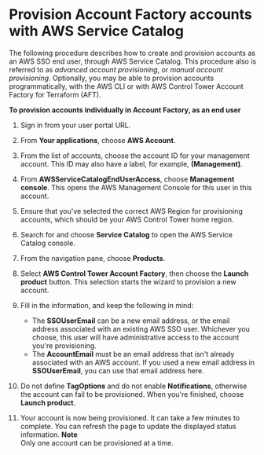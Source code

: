# Provision Account Factory accounts with AWS Service Catalog<a name="provision-as-end-user"></a>

The following procedure describes how to create and provision accounts as an AWS SSO end user, through AWS Service Catalog\. This procedure also is referred to as *advanced account provisioning*, or *manual account provisioning*\. Optionally, you may be able to provision accounts programmatically, with the AWS CLI or with AWS Control Tower Account Factory for Terraform \(AFT\)\.

**To provision accounts individually in Account Factory, as an end user**

1. Sign in from your user portal URL\.

1. From **Your applications**, choose **AWS Account**\.

1. From the list of accounts, choose the account ID for your management account\. This ID may also have a label, for example, **\(Management\)**\. 

1. From **AWSServiceCatalogEndUserAccess**, choose **Management console**\. This opens the AWS Management Console for this user in this account\.

1. Ensure that you've selected the correct AWS Region for provisioning accounts, which should be your AWS Control Tower home region\.

1. Search for and choose **Service Catalog** to open the AWS Service Catalog console\.

1. From the navigation pane, choose **Products**\.

1. Select **AWS Control Tower Account Factory**, then choose the **Launch product** button\. This selection starts the wizard to provision a new account\.

1. Fill in the information, and keep the following in mind:
   + The **SSOUserEmail** can be a new email address, or the email address associated with an existing AWS SSO user\. Whichever you choose, this user will have administrative access to the account you're provisioning\.
   + The **AccountEmail** must be an email address that isn't already associated with an AWS account\. If you used a new email address in **SSOUserEmail**, you can use that email address here\.

1. Do not define **TagOptions** and do not enable **Notifications**, otherwise the account can fail to be provisioned\. When you're finished, choose **Launch product**\.

1. Your account is now being provisioned\. It can take a few minutes to complete\. You can refresh the page to update the displayed status information\.
**Note**  
Only one account can be provisioned at a time\.
